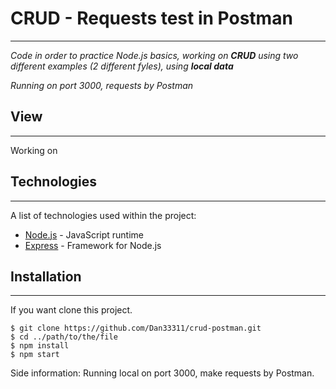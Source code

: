 # CRUD - Requests test in Postman
***
_Code in order to practice Node.js basics, working on **CRUD** using two different examples (2 different fyles), using **local data**_

_Running on port 3000, requests by Postman_


## View
***
Working on
<!-- _There is some views **CRUD** for the diferent app functions._
* Landing Page:<br>
![](images/1.jpg)

* Create a new event:<br>
![](images/2.jpg)

* Adding info (markdown box):<br>
![](images/3.jpg)

* Single event:<br>
![](images/4.jpg)

* Edit an event: (logged user function)<br>
![](images/5.jpg) -->


## Technologies
***
A list of technologies used within the project:
* [Node.js](https://nodejs.org/es/) - JavaScript runtime
* [Express](https://expressjs.com/) - Framework for Node.js
 

## Installation
***
If you want clone this project. 
```
$ git clone https://github.com/Dan33311/crud-postman.git
$ cd ../path/to/the/file
$ npm install
$ npm start
```
Side information: Running local on port 3000, make requests by Postman.
